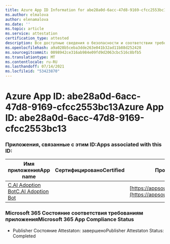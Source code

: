 ```yaml
---
title: Azure App ID Information for abe28a0d-6acc-47d8-9169-cfcc2553bc13
ms.author: elmalova
author: elenamalova
ms.date: ''
ms.topic: article
ms.service: attestation
certification_type: attested
description: Все доступные сведения о безопасности и соответствии требованиям для abe28a0d-6acc-47d8-9169-cfcc2553bc13.
ms.openlocfilehash: a9a028b5ceba3dde263e041b32ad11b88d252428
ms.sourcegitcommit: 0098942ce316ab984e09fd9d2063cbc516c8bfb5
ms.translationtype: MT
ms.contentlocale: ru-RU
ms.lasthandoff: 07/14/2021
ms.locfileid: "53423870"
---
```

# <a name="azure-app-id-abe28a0d-6acc-47d8-9169-cfcc2553bc13"></a><span data-ttu-id="6851f-103">Azure App ID: abe28a0d-6acc-47d8-9169-cfcc2553bc13</span><span class="sxs-lookup"><span data-stu-id="6851f-103">Azure App ID: abe28a0d-6acc-47d8-9169-cfcc2553bc13</span></span>


### <a name="apps-associated-with-this-id"></a><span data-ttu-id="6851f-104">Приложения, связанные с этим ID:</span><span class="sxs-lookup"><span data-stu-id="6851f-104">Apps associated with this ID:</span></span>
| <span data-ttu-id="6851f-105">**Имя приложения**</span><span class="sxs-lookup"><span data-stu-id="6851f-105">**App name**</span></span> | <span data-ttu-id="6851f-106">**Сертифицировано**</span><span class="sxs-lookup"><span data-stu-id="6851f-106">**Certified**</span></span> | <span data-ttu-id="6851f-107">**Просмотр в AppSource**</span><span class="sxs-lookup"><span data-stu-id="6851f-107">**View in AppSource**</span></span> |
|-|-|-|
| [<span data-ttu-id="6851f-108">C.AI Adoption Bot</span><span class="sxs-lookup"><span data-stu-id="6851f-108">C.AI Adoption Bot</span></span>](https://docs.microsoft.com/en-us/microsoft-365-app-certification/forward/WA200002633) |  | [https://appsource.microsoft.com/product/office/WA200002633](https://appsource.microsoft.com/product/office/WA200002633) |

### <a name="microsoft-365-app-compliance-status"></a><span data-ttu-id="6851f-109">Microsoft 365 Состояние соответствия требованиям приложения</span><span class="sxs-lookup"><span data-stu-id="6851f-109">Microsoft 365 App Compliance Status</span></span>
- <span data-ttu-id="6851f-110">Publisher Состояние Attestaton: завершено</span><span class="sxs-lookup"><span data-stu-id="6851f-110">Publisher Attestaton Status: Completed</span></span>

